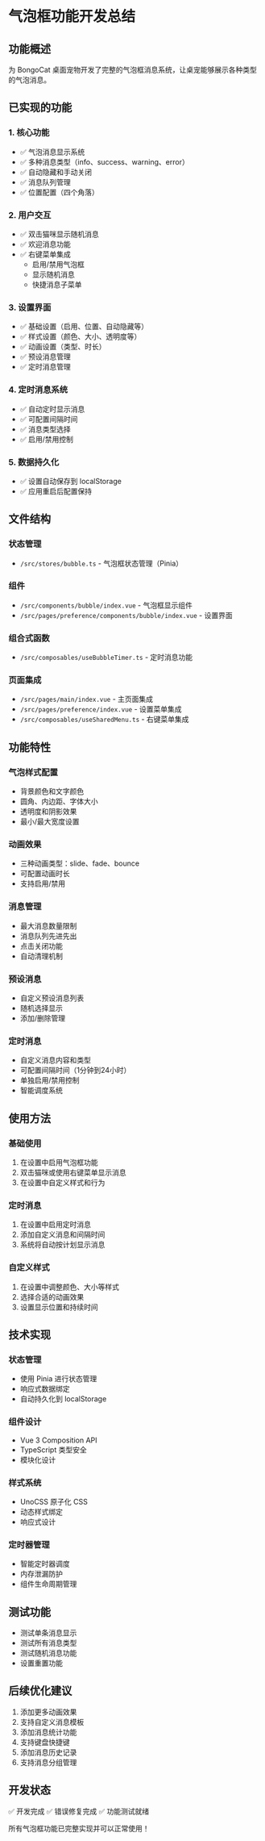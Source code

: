 # 气泡框功能开发总结

## 功能概述

为 BongoCat 桌面宠物开发了完整的气泡框消息系统，让桌宠能够展示各种类型的气泡消息。

## 已实现的功能

### 1. 核心功能

- ✅ 气泡消息显示系统
- ✅ 多种消息类型（info、success、warning、error）
- ✅ 自动隐藏和手动关闭
- ✅ 消息队列管理
- ✅ 位置配置（四个角落）

### 2. 用户交互

- ✅ 双击猫咪显示随机消息
- ✅ 欢迎消息功能
- ✅ 右键菜单集成
  - 启用/禁用气泡框
  - 显示随机消息
  - 快捷消息子菜单

### 3. 设置界面

- ✅ 基础设置（启用、位置、自动隐藏等）
- ✅ 样式设置（颜色、大小、透明度等）
- ✅ 动画设置（类型、时长）
- ✅ 预设消息管理
- ✅ 定时消息管理

### 4. 定时消息系统

- ✅ 自动定时显示消息
- ✅ 可配置间隔时间
- ✅ 消息类型选择
- ✅ 启用/禁用控制

### 5. 数据持久化

- ✅ 设置自动保存到 localStorage
- ✅ 应用重启后配置保持

## 文件结构

### 状态管理

- `/src/stores/bubble.ts` - 气泡框状态管理（Pinia）

### 组件

- `/src/components/bubble/index.vue` - 气泡框显示组件
- `/src/pages/preference/components/bubble/index.vue` - 设置界面

### 组合式函数

- `/src/composables/useBubbleTimer.ts` - 定时消息功能

### 页面集成

- `/src/pages/main/index.vue` - 主页面集成
- `/src/pages/preference/index.vue` - 设置菜单集成
- `/src/composables/useSharedMenu.ts` - 右键菜单集成

## 功能特性

### 气泡样式配置

- 背景颜色和文字颜色
- 圆角、内边距、字体大小
- 透明度和阴影效果
- 最小/最大宽度设置

### 动画效果

- 三种动画类型：slide、fade、bounce
- 可配置动画时长
- 支持启用/禁用

### 消息管理

- 最大消息数量限制
- 消息队列先进先出
- 点击关闭功能
- 自动清理机制

### 预设消息

- 自定义预设消息列表
- 随机选择显示
- 添加/删除管理

### 定时消息

- 自定义消息内容和类型
- 可配置间隔时间（1分钟到24小时）
- 单独启用/禁用控制
- 智能调度系统

## 使用方法

### 基础使用

1. 在设置中启用气泡框功能
2. 双击猫咪或使用右键菜单显示消息
3. 在设置中自定义样式和行为

### 定时消息

1. 在设置中启用定时消息
2. 添加自定义消息和间隔时间
3. 系统将自动按计划显示消息

### 自定义样式

1. 在设置中调整颜色、大小等样式
2. 选择合适的动画效果
3. 设置显示位置和持续时间

## 技术实现

### 状态管理

- 使用 Pinia 进行状态管理
- 响应式数据绑定
- 自动持久化到 localStorage

### 组件设计

- Vue 3 Composition API
- TypeScript 类型安全
- 模块化设计

### 样式系统

- UnoCSS 原子化 CSS
- 动态样式绑定
- 响应式设计

### 定时器管理

- 智能定时器调度
- 内存泄漏防护
- 组件生命周期管理

## 测试功能

- 测试单条消息显示
- 测试所有消息类型
- 测试随机消息功能
- 设置重置功能

## 后续优化建议

1. 添加更多动画效果
2. 支持自定义消息模板
3. 添加消息统计功能
4. 支持键盘快捷键
5. 添加消息历史记录
6. 支持消息分组管理

## 开发状态

✅ 开发完成
✅ 错误修复完成
✅ 功能测试就绪

所有气泡框功能已完整实现并可以正常使用！
